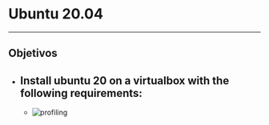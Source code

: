 # Ubuntu 20.04
---

## Objetivos

- Install ubuntu 20 on a virtualbox with the following requirements:
  -
  -    ![profiling](https://github.com/saguileran/OperatingSystems/assets/42812846/3b8dec84-fc60-46f9-8129-4e345561a765)
